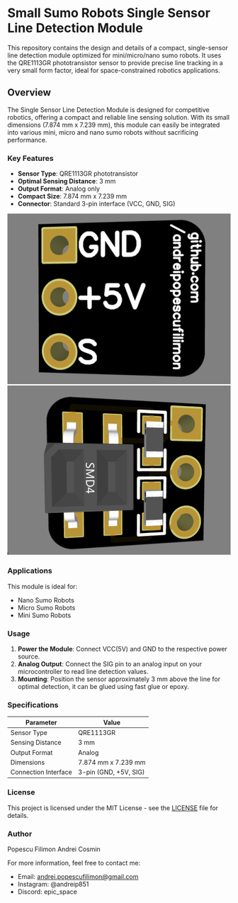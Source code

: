 # Small Sumo Robots Single Sensor Line Detection Module

This repository contains the design and details of a compact, single-sensor line detection module optimized for mini/micro/nano sumo robots. It uses the QRE1113GR phototransistor sensor to provide precise line tracking in a very small form factor, ideal for space-constrained robotics applications.

## Overview

The Single Sensor Line Detection Module is designed for competitive robotics, offering a compact and reliable line sensing solution. With its small dimensions (7.874 mm x 7.239 mm), this module can easily be integrated into various mini, micro and nano sumo robots without sacrificing performance.

### Key Features
- **Sensor Type**: QRE1113GR phototransistor
- **Optimal Sensing Distance**: 3 mm
- **Output Format**: Analog only
- **Compact Size**: 7.874 mm x 7.239 mm
- **Connector**: Standard 3-pin interface (VCC, GND, SIG)

![](media/img1.png)
![](media/img2.png)

### Applications
This module is ideal for:
- Nano Sumo Robots
- Micro Sumo Robots
- Mini Sumo Robots

### Usage
1. **Power the Module**: Connect VCC(5V) and GND to the respective power source.
2. **Analog Output**: Connect the SIG pin to an analog input on your microcontroller to read line detection values.
3. **Mounting**: Position the sensor approximately 3 mm above the line for optimal detection, it can be glued using fast glue or epoxy.

### Specifications
| Parameter           | Value           |
|---------------------|-----------------|
| Sensor Type         | QRE1113GR       |
| Sensing Distance    | 3 mm            |
| Output Format       | Analog          |
| Dimensions          | 7.874 mm x 7.239 mm |
| Connection Interface| 3-pin (GND, +5V, SIG) |

### License
This project is licensed under the MIT License - see the [LICENSE](LICENSE) file for details.

### Author
Popescu Filimon Andrei Cosmin

For more information, feel free to contact me:
- Email: andrei.popescufilimon@gmail.com
- Instagram: @andreip851
- Discord: epic_space

